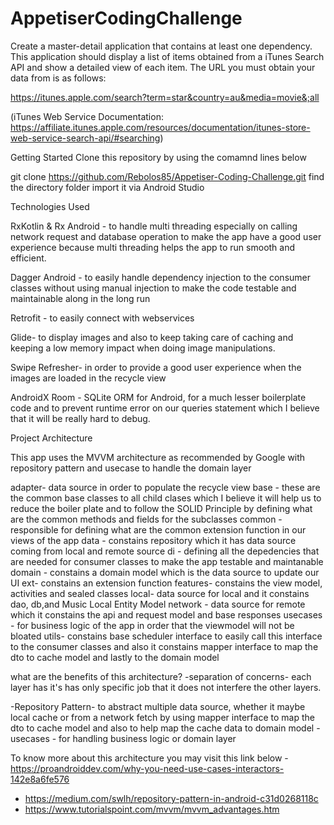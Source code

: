 # AppetiserCodingChallenge

Create a master-detail application that contains at least one dependency. This application should display a list of items obtained from a iTunes Search API and show a detailed view of each item. The URL you must obtain your data from is as follows:

https://itunes.apple.com/search?term=star&country=au&media=movie&;all

(iTunes Web Service Documentation: https://affiliate.itunes.apple.com/resources/documentation/itunes-store-web-service-search-api/#searching)

Getting Started Clone this repository by using the comamnd lines below

git clone https://github.com/Rebolos85/Appetiser-Coding-Challenge.git
find the directory folder
import it via Android Studio

Technologies Used

RxKotlin & Rx Android - to handle multi threading especially on calling network request and database operation to make the app have a good user experience
because multi threading helps the app to run smooth and efficient.

Dagger Android - to easily handle dependency injection to the consumer classes without using manual injection to make the code
testable and maintainable along in the long run

Retrofit - to easily connect with webservices

Glide- to display images and also to keep taking care of caching and keeping a low memory impact when doing image manipulations.

Swipe Refresher- in order to provide a good user experience when the images are loaded in the recycle view

AndroidX Room - SQLite ORM for Android, for a much lesser boilerplate code and to prevent runtime error on our queries statement which I believe that it will
be really hard to debug.

Project Architecture

This app uses the MVVM architecture as recommended by Google with repository pattern and usecase to handle the domain layer

 adapter- data source in order to populate the recycle view
 base - these are the common base classes to all child clases which I believe it will help us to reduce the boiler plate and to follow the SOLID Principle by   defining  what are the common methods and fields for the subclasses
 common - responsible for defining what are the common extension function in our views of the app
 data - constains repository which it has data source coming from local and remote source
 di - defining all the depedencies that are needed for consumer classes to make the app testable and maintanable
 domain - constains a domain model which is the data source to update our UI 
 ext- constains an extension function 
 features- constains the view model, activities and sealed classes
 local- data source for local and it constains dao, db,and Music Local Entity Model
 network - data source for remote which it constains the api and request model and base responses
 usecases - for business logic of the app in order that the viewmodel will not be bloated 
 utils- constains base scheduler interface to easily call this interface to the consumer classes and also it constains
 mapper interface to map the dto to cache model and lastly to the domain model
 
 what are the benefits of this architecture?
 -separation of concerns- each layer has it's has only specific job that it does not interfere the other layers.

 -Repository Pattern- to abstract multiple data source, whether it maybe local cache or from a network fetch by using mapper interface
  to map the dto to cache model and also to help map the cache data to domain model
  -usecases - for handling business logic or domain layer
  
  To know more about this architecture you may visit this link below
  -https://proandroiddev.com/why-you-need-use-cases-interactors-142e8a6fe576
  - https://medium.com/swlh/repository-pattern-in-android-c31d0268118c
  - https://www.tutorialspoint.com/mvvm/mvvm_advantages.htm
 
